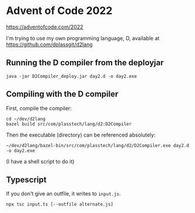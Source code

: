 # Advent of Code 2022

https://adventofcode.com/2022

I'm trying to use my own programming language, D, available at https://github.com/dplassgit/d2lang


## Running the D compiler from the deployjar

```shell
java -jar D2Compiler_deploy.jar day2.d -o day2.exe
```

## Compiling with the D compiler

First, compile the compiler:

```shell
cd ~/dev/d2lang
bazel build src/com/plasstech/lang/d2:D2Compiler
```

Then the executable (directory) can be referenced absolutely:

```shell
~/dev/d2lang/bazel-bin/src/com/plasstech/lang/d2/D2Compiler.exe day2.d -o day2.exe
```

(I have a shell script to do it)


## Typescript

If you don't give an outfile, it writes to `input.js`.


```shell
npx tsc input.ts [--outfile alternate.js]
```
